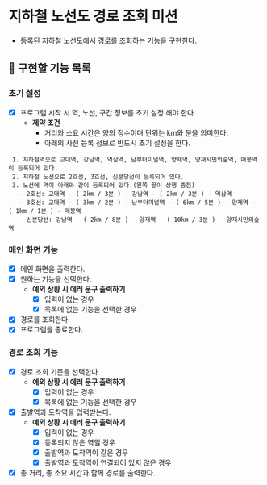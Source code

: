 # 지하철 노선도 경로 조회 미션
- 등록된 지하철 노선도에서 경로를 조회하는 기능을 구현한다.

## 🎯 구현할 기능 목록

### 초기 설정 
- [x] 프로그램 시작 시 역, 노선, 구간 정보를 초기 설정 해야 한다.
    - **제약 조건**
        - 거리와 소요 시간은 양의 정수이며 단위는 km와 분을 의미한다.
        - 아래의 사전 등록 정보로 반드시 초기 설정을 한다.

```
 1. 지하철역으로 교대역, 강남역, 역삼역, 남부터미널역, 양재역, 양재시민의숲역, 매봉역이 등록되어 있다.
 2. 지하철 노선으로 2호선, 3호선, 신분당선이 등록되어 있다.
 3. 노선에 역이 아래와 같이 등록되어 있다.(왼쪽 끝이 상행 종점)
   - 2호선: 교대역 - ( 2km / 3분 ) - 강남역 - ( 2km / 3분 ) - 역삼역
   - 3호선: 교대역 - ( 3km / 2분 ) - 남부터미널역 - ( 6km / 5분 ) - 양재역 - ( 1km / 1분 ) - 매봉역
   - 신분당선: 강남역 - ( 2km / 8분 ) - 양재역 - ( 10km / 3분 ) - 양재시민의숲역
 ```

### 메인 화면 기능
- [x] 메인 화면을 출력한다.
- [x] 원하는 기능을 선택한다.
    - **예외 상황 시 에러 문구 출력하기**
        - [x] 입력이 없는 경우
        - [x] 목록에 없는 기능을 선택한 경우
- [x] 경로를 조회한다.
- [x] 프로그램을 종료한다.

### 경로 조회 기능
- [x] 경로 조회 기준을 선택한다.
    - **예외 상황 시 에러 문구 출력하기**
        - [x] 입력이 없는 경우
        - [x] 목록에 없는 기능을 선택한 경우
- [x] 출발역과 도착역을 입력받는다.
    - **예외 상황 시 에러 문구 출력하기**
        - [x] 입력이 없는 경우
        - [x] 등록되지 않은 역일 경우
        - [x] 출발역과 도착역이 같은 경우
        - [x] 출발역과 도착역이 연결되어 있지 않은 경우
- [x] 총 거리, 총 소요 시간과 함께 경로를 출력한다.
